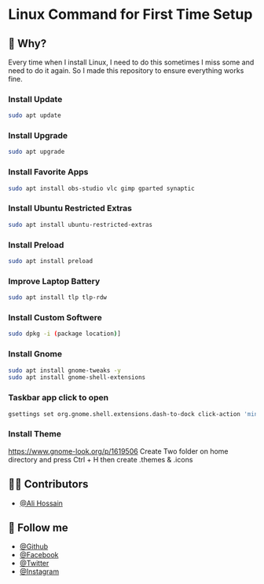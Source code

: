 # Linux Command for First Time Setup

## 📝 Why?
Every time when I install Linux, I need to do this sometimes I miss some and need to do it again. So I made this repository to ensure everything works fine. 

### Install Update
```bash
sudo apt update
```

### Install Upgrade
```bash
sudo apt upgrade
```

### Install Favorite Apps
```bash
sudo apt install obs-studio vlc gimp gparted synaptic
```

### Install Ubuntu Restricted Extras
```bash
sudo apt install ubuntu-restricted-extras
```

### Install Preload
```bash
sudo apt install preload
```

### Improve Laptop Battery
```bash
sudo apt install tlp tlp-rdw
```

### Install Custom Softwere
```bash
sudo dpkg -i (package location)] 
```

### Install Gnome
```bash
sudo apt install gnome-tweaks -y
sudo apt install gnome-shell-extensions
```

### Taskbar app click to open
```bash
gsettings set org.gnome.shell.extensions.dash-to-dock click-action 'minimize'
```




### Install Theme
https://www.gnome-look.org/p/1619506
Create Two folder on home directory and press Ctrl + H then create .themes & .icons

## 🧑‍💻 Contributors
- [@Ali Hossain](https://github.com/shovoalways/)


## 🥰 Follow me
- [@Github](https://github.com/shovoalways/) 
- [@Facebook](https://facebook.com/shovoalways/) 
- [@Twitter](https://twitter.com/shovoalways/) 
- [@Instagram](https://instagram.com/shovoalways/) 
